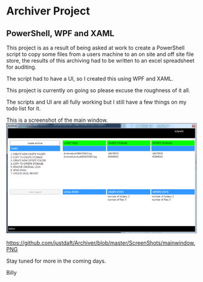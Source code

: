 # Archiver Project

## PowerShell, WPF and XAML

This project is as a result of being asked at work to create a PowerShell script to copy some files from a users machine to an on site and off site file store, the results of this archiving had to be written to an excel spreadsheet for auditing.

The script had to have a UI, so I created this using WPF and XAML.

This project is currently on going so please excuse the roughness of it all.

The scripts and UI are all fully working but I still have a few things on my todo list for it.

This is a screenshot of the main window.
![Alt ScreenShot of MainWindow](https://github.com/justdaft/Archiver/blob/master/ScreenShots/mainwindow.PNG "Main Window")

https://github.com/justdaft/Archiver/blob/master/ScreenShots/mainwindow.PNG

Stay tuned for more in the coming days.

Billy